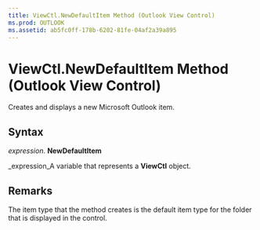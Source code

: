 ```yaml
---
title: ViewCtl.NewDefaultItem Method (Outlook View Control)
ms.prod: OUTLOOK
ms.assetid: ab5fc0ff-178b-6202-81fe-04af2a39a895
---
```



# ViewCtl.NewDefaultItem Method (Outlook View Control)

Creates and displays a new Microsoft Outlook item. 


## Syntax

 _expression_. **NewDefaultItem**

 _expression_A variable that represents a  **ViewCtl** object.


## Remarks

The item type that the method creates is the default item type for the folder that is displayed in the control.



